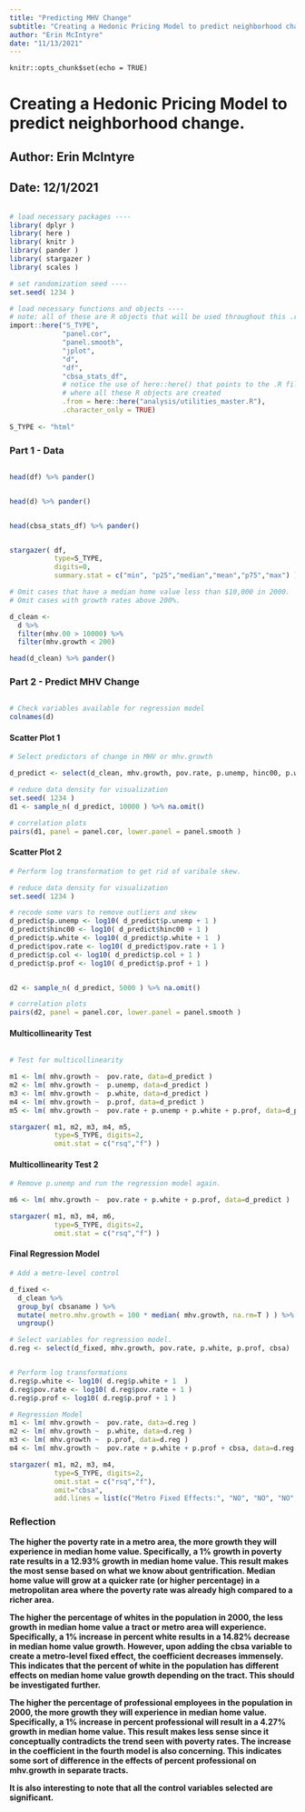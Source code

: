 ```yaml
---
title: "Predicting MHV Change"
subtitle: "Creating a Hedonic Pricing Model to predict neighborhood change."
author: "Erin McIntyre"
date: "11/13/2021"
---
```


```{r setup, include=FALSE}
knitr::opts_chunk$set(echo = TRUE)
```

# Creating a Hedonic Pricing Model to predict neighborhood change.

## Author: Erin McIntyre

## Date: 12/1/2021

```r

# load necessary packages ----
library( dplyr )
library( here )
library( knitr )
library( pander )
library( stargazer )
library( scales )

# set randomization seed ----
set.seed( 1234 )

# load necessary functions and objects ----
# note: all of these are R objects that will be used throughout this .rmd file
import::here("S_TYPE",
             "panel.cor",
             "panel.smooth",
             "jplot",
             "d",
             "df",
             "cbsa_stats_df",
             # notice the use of here::here() that points to the .R file
             # where all these R objects are created
             .from = here::here("analysis/utilities_master.R"),
             .character_only = TRUE)
             
S_TYPE <- "html"

```


### Part 1 - Data


```r

head(df) %>% pander()

```

```r

head(d) %>% pander()

```

```r

head(cbsa_stats_df) %>% pander()

```


```r

stargazer( df, 
           type=S_TYPE, 
           digits=0, 
           summary.stat = c("min", "p25","median","mean","p75","max") )

```


```r
# Omit cases that have a median home value less than $10,000 in 2000.
# Omit cases with growth rates above 200%.

d_clean <-
  d %>% 
  filter(mhv.00 > 10000) %>% 
  filter(mhv.growth < 200)

head(d_clean) %>% pander()
```



### Part 2 - Predict MHV Change


```r

# Check variables available for regression model
colnames(d)

```

#### Scatter Plot 1

```r 
# Select predictors of change in MHV or mhv.growth

d_predict <- select(d_clean, mhv.growth, pov.rate, p.unemp, hinc00, p.white, p.col, p.prof)

# reduce data density for visualization
set.seed( 1234 )
d1 <- sample_n( d_predict, 10000 ) %>% na.omit()

# correlation plots
pairs(d1, panel = panel.cor, lower.panel = panel.smooth )

```

#### Scatter Plot 2

```r
# Perform log transformation to get rid of varibale skew.

# reduce data density for visualization
set.seed( 1234 )

# recode some vars to remove outliers and skew
d_predict$p.unemp <- log10( d_predict$p.unemp + 1 )
d_predict$hinc00 <- log10( d_predict$hinc00 + 1 )
d_predict$p.white <- log10( d_predict$p.white + 1  )
d_predict$pov.rate <- log10( d_predict$pov.rate + 1 )
d_predict$p.col <- log10( d_predict$p.col + 1 )
d_predict$p.prof <- log10( d_predict$p.prof + 1 )


d2 <- sample_n( d_predict, 5000 ) %>% na.omit()

# correlation plots
pairs(d2, panel = panel.cor, lower.panel = panel.smooth )

```

#### Multicollinearity Test

```r

# Test for multicollinearity

m1 <- lm( mhv.growth ~  pov.rate, data=d_predict )
m2 <- lm( mhv.growth ~  p.unemp, data=d_predict )
m3 <- lm( mhv.growth ~  p.white, data=d_predict )
m4 <- lm( mhv.growth ~  p.prof, data=d_predict )
m5 <- lm( mhv.growth ~  pov.rate + p.unemp + p.white + p.prof, data=d_predict )

stargazer( m1, m2, m3, m4, m5,
           type=S_TYPE, digits=2,
           omit.stat = c("rsq","f") )


```

#### Multicollinearity Test 2

```r
# Remove p.unemp and run the regression model again. 

m6 <- lm( mhv.growth ~  pov.rate + p.white + p.prof, data=d_predict )

stargazer( m1, m3, m4, m6,
           type=S_TYPE, digits=2,
           omit.stat = c("rsq","f") )


```

#### Final Regression Model

```r
# Add a metro-level control

d_fixed <- 
  d_clean %>%
  group_by( cbsaname ) %>%
  mutate( metro.mhv.growth = 100 * median( mhv.growth, na.rm=T ) ) %>%
  ungroup() 

# Select variables for regression model.
d.reg <- select(d_fixed, mhv.growth, pov.rate, p.white, p.prof, cbsa)


# Perform log transformations
d.reg$p.white <- log10( d.reg$p.white + 1  )
d.reg$pov.rate <- log10( d.reg$pov.rate + 1 )
d.reg$p.prof <- log10( d.reg$p.prof + 1 )

# Regression Model
m1 <- lm( mhv.growth ~  pov.rate, data=d.reg )
m2 <- lm( mhv.growth ~  p.white, data=d.reg )
m3 <- lm( mhv.growth ~  p.prof, data=d.reg )
m4 <- lm( mhv.growth ~  pov.rate + p.white + p.prof + cbsa, data=d.reg )

stargazer( m1, m2, m3, m4,
           type=S_TYPE, digits=2,
           omit.stat = c("rsq","f"),
           omit="cbsa",
           add.lines = list(c("Metro Fixed Effects:", "NO", "NO", "NO", "YES")) )

```


### Reflection


**The higher the poverty rate in a metro area, the more growth they will experience in median home value. Specifically, a 1% growth in poverty rate results in a 12.93% growth in median home value. This result makes the most sense based on what we know about gentrification. Median home value will grow at a quicker rate (or higher percentage) in a metropolitan area where the poverty rate was already high compared to a richer area.**

**The higher the percentage of whites in the population in 2000, the less growth in median home value a tract or metro area will experience. Specifically, a 1% increase in percent white results in a 14.82% decrease in median home value growth. However, upon adding the cbsa variable to create a metro-level fixed effect, the coefficient decreases immensely. This indicates that the percent of white in the population has different effects on median home value growth depending on the tract. This should be investigated further.**

**The higher the percentage of professional employees in the population in 2000, the more growth they will experience in median home value. Specifically, a 1% increase in percent professional will result in a 4.27% growth in median home value. This result makes less sense since it conceptually contradicts the trend seen with poverty rates. The increase in the coefficient in the fourth model is also concerning. This indicates some sort of difference in the effects of percent professional on mhv.growth in separate tracts.**

**It is also interesting to note that all the control variables selected are significant.**


